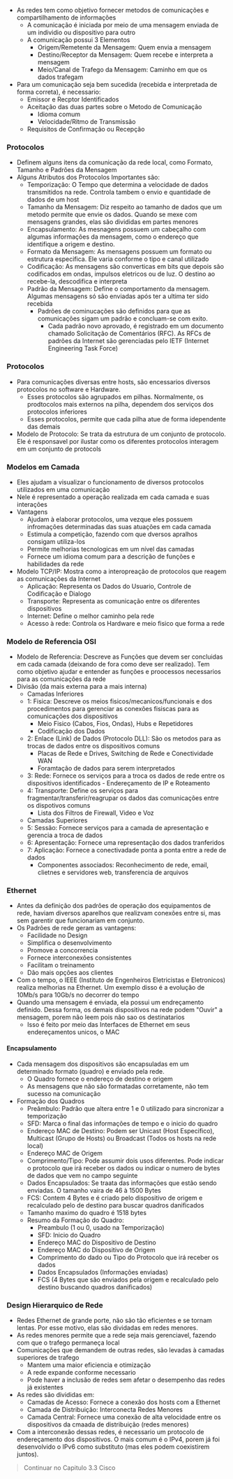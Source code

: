 
- As redes tem como objetivo fornecer metodos de comunicações e compartilhamento de informações
  - A comunicação é iniciada por meio de uma mensagem enviada de um individio ou dispositivo para outro
  - A comunicação possui 3 Elementos
    - Origem/Remetente da Mensagem: Quem envia a mensagem
    - Destino/Receptor da Mensagem: Quem recebe e interpreta a mensagem
    - Meio/Canal de Trafego da Mensagem: Caminho em que os dados trafegam
- Para um comunicação seja bem sucedida (recebida e interpretada de forma correta), é necessario:
  - Emissor e Recptor Identificados
  - Aceitação das duas partes sobre o Metodo de Comunicação
    - Idioma comum
    - Velocidade/Ritmo de Transmissão
  - Requisitos de Confirmação ou Recepção


### Protocolos

- Definem alguns itens da comunicação da rede local, como Formato, Tamanho e Padrões da Mensagem
- Alguns Atributos dos Protocolos Importantes são:
  - Temporização: O Tempo que determina a velocidade de dados transmitidos na rede. Controla tambem o envio e quantidade de dados de um host
  - Tamanho da Mensagem: Diz respeito ao tamanho de dados que um metodo permite que envie os dados. Quando se mexe com mensagens grandes, elas são divididas em partes menores
  - Encapsulamento: As mesnagens possuem um cabeçalho com algumas informações da mensagem, como o endereço que identifique a origem e destino.
  - Formato da Mensagem: As mensagens possuem um formato ou estrutura especifica. Ele varia conforme o tipo e canal utilizado
  - Codificação: As mensagens são converticas em bits que depois são codificados em ondas, impulsos eletricos ou de luz. O destino ao recebe-la, descodifica e interpreta
  - Padrão da Mensagem: Define o comportamento da mensagem. Algumas mensagens só são enviadas após ter a ultima ter sido recebida
    - Padrões de cominucações são definidos para que as comunicações sigam um padrão e concluam-se com exito.
      - Cada padrão novo aprovado, é registrado em um documento chamado Solicitação de Comentários (RFC). As RFCs de padrões da Internet são gerenciadas pelo IETF (Internet Engineering Task Force)

### Protocolos

- Para comunicações diversas entre hosts, são encessarios diversos protocolos no software e Hardware.
  - Esses protocolos são agrupados em pilhas. Normalmente, os prodtocolos mais externos na pilha, dependem dos serviços dos protocolos inferiores
  - Esses protocolos, permite que cada pilha atue de forma idependente das demais
- Modelo de Protocolo: Se trata da estrutura de um conjunto de protocolo. Ele é responsavel por ilustar como os diferentes protocolos interagem em um conjunto de protocols

### Modelos em Camada

- Eles ajudam a visualizar o funcionamento de diversos protocolos utilizados em uma comunicação
- Nele é representado a operação realizada em cada camada e suas interações
- Vantagens
  - Ajudam à elaborar protocolos, uma vezque eles possuem infromações determinadas das suas atuações em cada camada
  - Estimula a competição, fazendo com que dversos apralhos consigam utiliza-los
  - Permite melhorias tecnologicas em um nível das camadas
  - Fornece um idioma comum para a descrição de funções e habilidades da rede
- Modelo TCP/IP:  Mostra como a interopreação de protocolos que reagem as comunicações da Internet
  - Aplicação: Representa os Dados do Usuario, Controle de Codificação e Dialogo
  - Transporte: Representa as comunicação entre os diferentes dispositivos
  - Internet: Define o melhor caminho pela rede
  - Acesso à rede: Controla os Hardware e meio fisico que forma a rede

### Modelo de Referencia OSI

- Modelo de Referencia: Descreve as Funções que devem ser concluidas em cada camada (deixando de fora como deve ser realizado). Tem como objetivo ajudar e entender as funções e proocessos necessarios para as comunicações da rede
- Divisão (da mais externa para a mais interna)
  -  Camadas Inferiores
    - 1: Fisica: Descreve os meios fisicos/mecanicos/funcionais e dos procedimentos para gerenciar as conexões fisiscas para as comunicações dos dispositivos
      -  Meio Fisico (Cabos, Fios, Ondas), Hubs e Repetidores
      -  Codificação dos Dados
    - 2: Enlace (Link) de Dados (Protocolo DLL): São os metodos para as trocas de dados entre os dispositivos comuns
      -  Placas de Rede e Drives, Switching de Rede e Conectividade WAN
      -  Foramtação de dados para serem interpretados
    -  3: Rede: Fornece os serviços para a troca os dados de rede entre os dispositivos identificados
      -  Endereçamento de IP e Roteamento
    - 4: Transporte: Define os serviços para fragmentar/transferir/reagrupar os dados das comunicações entre os dispotivos comuns
      -  Lista dos Filtros de Firewall, Video e Voz
  -  Camadas Superiores
    -  5: Sessão: Fornece serviços para a camada de apresentação e gerencia a troca de dados
    -  6: Apresentação: Fornece uma representação dos dados tranferidos
    - 7: Aplicação: Fornece a conectivadade ponta a ponta entre a rede de dados
      -  Componentes associados: Reconhecimento de rede, email, clietnes e servidores web, transferencia de arquivos

### Ethernet

- Antes da definição dos padrões de operação dos equipamentos de rede, haviam diversos aparelhos que realizvam conexões entre si, mas sem garentir que funcionariam em conjunto.
- Os Padrões de rede geram as vantagens:
  - Facilidade no Design
  - Simplifica o desenvolvimento
  - Promove a concorrencia
  - Fornece interconexões consistentes
  - Facilitam o treinamento
  - Dão mais opções aos clientes
- Com o tempo, o IEEE (Instituto de Engenheiros Eletricistas e Eletronicos) realiza melhorias na Ethernet. Um exemplo disso é a evolução de 10Mb/s para 10Gb/s no decorrer do tempo
- Quando uma mensagem é enviada, ela possui um endreçamento definido. Dessa forma, os demais dispositivos na rede podem "Ouvir" a mensagem, porem não leem pois não sao os destinatarios
  - Isso é feito por meio das Interfaces de Ethernet em seus endereçamentos unicos, o MAC

#### Encapsulamento

- Cada mensagem dos dispositivos são encapsuladas em um determinado formato (quadro) e enviado pela rede.
  - O Quadro fornece o endereço de destino e origem
  - As mensagens que não são formatadas corretamente, não tem sucesso na comunicação
- Formação dos Quadros
  - Preâmbulo: Padrão que altera entre 1 e 0 utilizado para sincronizar a temporização
  - SFD: Marca o final das informações de tempo e o inicio do quadro
  - Endereço MAC de Destino: Podem ser Unicast (Host Especifico), Multicast (Grupo de Hosts) ou Broadcast (Todos os hosts na rede local)
  - Endereço MAC de Origem
  - Comprimento/Tipo: Pode assumir dois usos diferentes. Pode indicar o protocolo que irá receber os dados ou indicar o numero de bytes de dados que vem no campo seguinte
  - Dados Encapsulados: Se traata das informações que estão sendo enviadas. O tamanho vaira de 46 à 1500 Bytes
  - FCS: Contem 4 Bytes e é criado pelo dispositivo de origem e recalculado pelo de destino para buscar quadros danificados
  - Tamanho maximo do quadro é 1518 bytes
  - Resumo da Formação do Quadro:
    - Preambulo (1 ou 0, usado na Temporização)
    - SFD: Inicio do Quadro
    - Endereço MAC do Dispositivo de Destino
    - Endereço MAC do Dispositivo de Origem
    - Comprimento do dado ou Tipo do Protocolo que irá receber os dados
    - Dados Encapsulados (Informações enviadas)
    - FCS (4 Bytes que são enviados pela origem e recalculado pelo destino buscando quadros danificados)

### Design Hierarquico de Rede

- Redes Ethernet de grande porte, não são tão eficientes e se tornam lentas. Por esse motivo, elas são dividadas em redes menores.
- As redes menores permite que a rede seja mais gerenciavel, fazendo com que o trafego permaneça local
- Comunicações que demandem de outras redes, são levadas à camadas superiores de trafego
  - Mantem uma maior eficiencia e otimização
  - A rede expande conforme necessario
  - Pode haver a inclusão de redes sem afetar o desempenho das redes já existentes
- As redes são divididas em:
  - Camadas de Acesso: Fornece a conexão dos hosts com a Ethernet
  - Camada de Distribuição: Interconecta Redes Menores
  - Camada Central: Fornece uma conexão de alta velocidade entre os dispositivos da cmaada de distribuição (redes menores)
- Com a interconexão dessas redes, é necessario um protocolo de endereçamento dos dispositivos. O mais comum é o IPv4, porem já foi desenvolvido o IPv6 como substituto (mas eles podem coexistirem juntos).



> Continuar no Capitulo 3.3 Cisco
